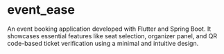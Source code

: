 # event_ease

An event booking application developed with Flutter and Spring Boot. It showcases essential features like seat selection, organizer panel, and QR code-based ticket verification using a minimal and intuitive design. 
